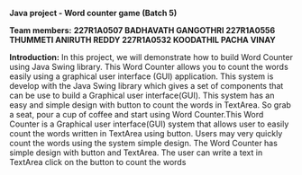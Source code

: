 **Java project - Word counter game (Batch 5)**

**Team members:**
**227R1A0507	 BADHAVATH GANGOTHRI
227R1A0556	 THUMMETI ANIRUTH REDDY
227R1A0532	 KOODATHIL PACHA VINAY**

**Introduction:**
                                  In this project, we will demonstrate how to build Word Counter using Java Swing library. This Word Counter allows you to count the words easily using a graphical user interface (GUI) application. This system is develop with the Java Swing library which gives a set of components that can be use to build a Graphical user interface(GUI). This system has an easy and simple design with button to count the words in TextArea. So grab a seat, pour a cup of coffee and start using Word Counter.This Word Counter is a Graphical user interface(GUI) system that allows user to easily count the words written in TextArea using button. Users may very quickly count the words using the system simple design. The Word Counter has simple design with button and TextArea. The user can write a text in TextArea click on the button to count the words
